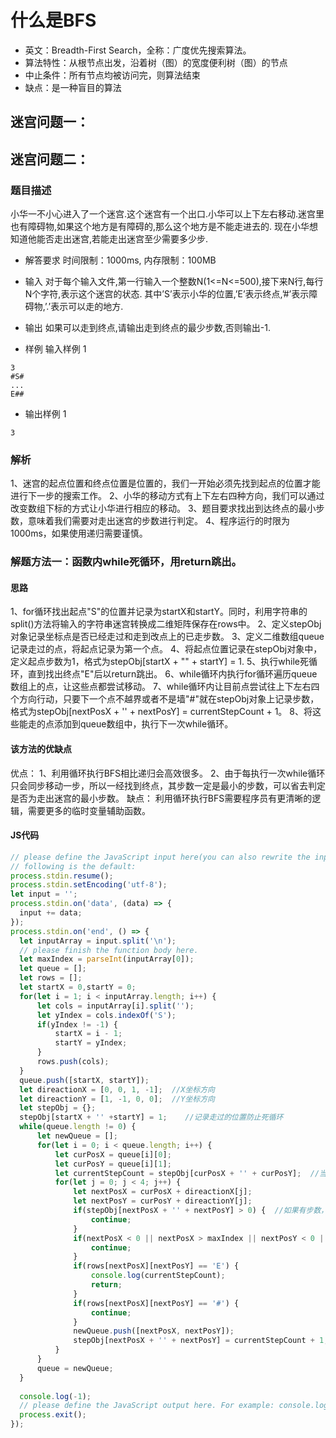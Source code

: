 # 什么是BFS
- 英文：Breadth-First Search，全称：广度优先搜索算法。
- 算法特性：从根节点出发，沿着树（图）的宽度便利树（图）的节点
- 中止条件：所有节点均被访问完，则算法结束
- 缺点：是一种盲目的算法

## 迷宫问题一：


## 迷宫问题二：

### 题目描述
小华一不小心进入了一个迷宫.这个迷宫有一个出口.小华可以上下左右移动.迷宫里也有障碍物,如果这个地方是有障碍的,那么这个地方是不能走进去的.
现在小华想知道他能否走出迷宫,若能走出迷宫至少需要多少步.

- 解答要求
时间限制：1000ms, 内存限制：100MB

- 输入
对于每个输入文件,第一行输入一个整数N(1<=N<=500),接下来N行,每行N个字符,表示这个迷宫的状态.
其中’S’表示小华的位置,’E’表示终点,’#’表示障碍物,’.’表示可以走的地方.

- 输出
如果可以走到终点,请输出走到终点的最少步数,否则输出-1.

- 样例
输入样例 1
```
3
#S#
...
E##
```
- 输出样例 1
```
3
```
### 解析
1、迷宫的起点位置和终点位置是位置的，我们一开始必须先找到起点的位置才能进行下一步的搜索工作。
2、小华的移动方式有上下左右四种方向，我们可以通过改变数组下标的方式让小华进行相应的移动。
3、题目要求找出到达终点的最小步数，意味着我们需要对走出迷宫的步数进行判定。
4、程序运行的时限为1000ms，如果使用递归需要谨慎。

### 解题方法一：函数内while死循环，用return跳出。
#### 思路
1、for循环找出起点"S"的位置并记录为startX和startY。同时，利用字符串的split()方法将输入的字符串迷宫转换成二维矩阵保存在rows中。
2、定义stepObj对象记录坐标点是否已经走过和走到改点上的已走步数。
3、定义二维数组queue记录走过的点，将起点记录为第一个点。
4、将起点位置记录在stepObj对象中，定义起点步数为1，格式为stepObj[startX + "" + startY] = 1.
5、执行while死循环，直到找出终点"E"后以return跳出。
6、while循环内执行for循环遍历queue数组上的点，让这些点都尝试移动。
7、while循环内让目前点尝试往上下左右四个方向行动，只要下一个点不越界或者不是墙"#"就在stepObj对象上记录步数，格式为stepObj[nextPosX + '' + nextPosY] = currentStepCount + 1。
8、将这些能走的点添加到queue数组中，执行下一次while循环。

#### 该方法的优缺点
优点：
1、利用循环执行BFS相比递归会高效很多。
2、由于每执行一次while循环只会同步移动一步，所以一经找到终点，其步数一定是最小的步数，可以省去判定是否为走出迷宫的最小步数。
缺点：
利用循环执行BFS需要程序员有更清晰的逻辑，需要更多的临时变量辅助函数。
#### JS代码
```javascript
// please define the JavaScript input here(you can also rewrite the input). 
// following is the default: 
process.stdin.resume();
process.stdin.setEncoding('utf-8');
let input = '';
process.stdin.on('data', (data) => {
  input += data;
});
process.stdin.on('end', () => {
  let inputArray = input.split('\n');
  // please finish the function body here.
  let maxIndex = parseInt(inputArray[0]);
  let queue = [];
  let rows = [];
  let startX = 0,startY = 0;
  for(let i = 1; i < inputArray.length; i++) {
      let cols = inputArray[i].split('');
      let yIndex = cols.indexOf('S');
      if(yIndex != -1) {
          startX = i - 1;
          startY = yIndex;
      }
      rows.push(cols);
  }
  queue.push([startX, startY]); 
  let direactionX = [0, 0, 1, -1];  //X坐标方向
  let direactionY = [1, -1, 0, 0];  //Y坐标方向
  let stepObj = {};
  stepObj[startX + '' +startY] = 1;    //记录走过的位置防止死循环
  while(queue.length != 0) {
      let newQueue = [];
      for(let i = 0; i < queue.length; i++) {
          let curPosX = queue[i][0];
          let curPosY = queue[i][1];
          let currentStepCount = stepObj[curPosX + '' + curPosY];  //当前步数
          for(let j = 0; j < 4; j++) {
              let nextPosX = curPosX + direactionX[j];
              let nextPosY = curPosY + direactionY[j];
              if(stepObj[nextPosX + '' + nextPosY] > 0) {  //如果有步数，说明这个点走过
                  continue;
              }
              if(nextPosX < 0 || nextPosX > maxIndex || nextPosY < 0 || nextPosY > maxIndex) {
                  continue;
              }
              if(rows[nextPosX][nextPosY] == 'E') {
                  console.log(currentStepCount);
                  return;
              }
              if(rows[nextPosX][nextPosY] == '#') {
                  continue;
              }
              newQueue.push([nextPosX, nextPosY]);
              stepObj[nextPosX + '' + nextPosY] = currentStepCount + 1;
          }
      }
      queue = newQueue;
  }
 
  console.log(-1);
  // please define the JavaScript output here. For example: console.log(result);
  process.exit();
});
```
